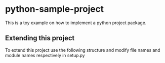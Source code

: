 # python-sample-project
This is a toy example on how to implement a python project package.

## Extending this project
To extend this project use the following structure and modify file names and module names respectively in setup.py
